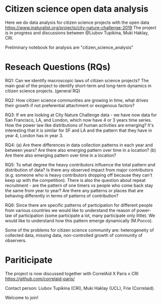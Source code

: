 # Citizen science open data analysis
Here we do data analysis for citizen science projects with the open data https://www.inaturalist.org/projects/city-nature-challenge-2019
The project is in progress and discussions between @Liubov Tupikina, Muki Haklay, CRI.

Preliminary notebook for analysis are "citizen_science_analysis"

# Reseach Questions (RQs)
RQ1: Can we identify macroscopic laws of citizen science projects? The main goal of the project to identify short-term and long-term dynamics in citizen science projects.
(general RQ)

RQ2: How citizen science communities are growing in time, what drives their growth if not preferential attachment or exogenous factors?

RQ3: If we are looking at City Nature Challenge data - we have now data for San Francisco, LA, and London, which now have 4 or 3 years time series. How the power law like distributions of human activities are emerging? It's interesting that it is similar for SF and LA and the pattern that they have in year 4, London has in year 3.

RQ4: (a) Are there differences in data collection patterns in each year and between years? Are there also emerging pattern over time in a location? (b) Are there also emerging pattern over time in a location?

RQ5: To what degree the heavy contributors influence the total pattern and distribution of data? Is there any observed impact from major contributors (e.g. someone who is heavy contributors dropping off because they can't keep up with the competition). There is also the question about repeat recruitment - are the pattern of one timers vs people who come back stay the same from year to year? Are there any patterns or places that are behaving differently in terms of patterns of contribution? 

RQ6: Since there are specific patterns of participation for different people from various countries we 
would like to understand the reason of power-law of participation (some participate a lot, many participate only little).
We would like to understand how this pattern emerge dynamically (M.Pocco).


Some of the problems for citizen science community are: heterogeneity of collected data, missing data, non-controlled growth of community of observers.

# Pariticipate 

The project is now discussed together with CorrelAid X Paris x CRI
https://github.com/correlaid-paris/ 

Contact person: Liubov Tupikina (CRI), Muki Haklay (UCL), Frie (Correlaid).

Welcome to join!




